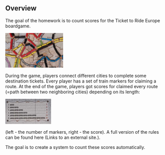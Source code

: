 ## Overview
The goal of the homework is to count scores for the Ticket to Ride Europe boardgame. 

<p align="left">
  <img width="182" height="109" src="https://github.com/bcd8697/intro-to-CV/blob/main/homework1/src_img/ann_1.png">
</p>

During the game, players connect different cities to complete some destination tickets. Every player has a set of train markers for claiming a route. 
At the end of the game, players got scores for claimed every route (=path between two neighboring cities) depending on its length:

<p align="left">
  <img width="144" height="79" src="https://github.com/bcd8697/intro-to-CV/blob/main/homework1/src_img/ann_2.png">
</p>

(left - the number of markers, right - the score). A full version of the rules can be found here (Links to an external site.).

The goal is to create a system to count these scores automatically.
